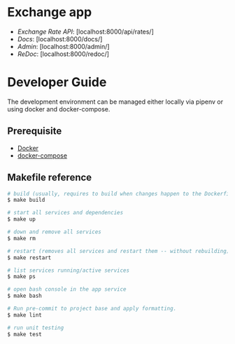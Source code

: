 Exchange app
============

- *Exchange Rate API*: [localhost:8000/api/rates/]
- *Docs*: [localhost:8000/docs/]
- *Admin*: [localhost:8000/admin/]
- *ReDoc*: [localhost:8000/redoc/]

# Developer Guide

The development environment can be managed either locally via pipenv or using docker and docker-compose.

## Prerequisite

- [Docker](https://docs.docker.com/install/)
- [docker-compose](https://docs.docker.com/compose/install/)  

## Makefile reference


```bash
# build (usually, requires to build when changes happen to the Dockerfile or docker-compose.yml)
$ make build

# start all services and dependencies
$ make up

# down and remove all services
$ make rm

# restart (removes all services and restart them -- without rebuilding)
$ make restart

# list services running/active services
$ make ps

# open bash console in the app service
$ make bash

# Run pre-commit to project base and apply formatting.
$ make lint

# run unit testing
$ make test

```
